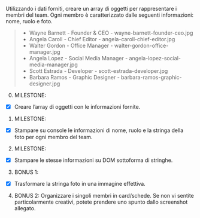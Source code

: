 Utilizzando i dati forniti, creare un array di oggetti per rappresentare i membri del team.
Ogni membro è caratterizzato dalle seguenti informazioni: nome, ruolo e foto.

> - Wayne Barnett - Founder & CEO - wayne-barnett-founder-ceo.jpg
> - Angela Caroll -  Chief Editor -  angela-caroll-chief-editor.jpg
> - Walter Gordon -  Office Manager -  walter-gordon-office-manager.jpg
> - Angela Lopez -  Social Media Manager -  angela-lopez-social-media-manager.jpg
> - Scott Estrada - Developer - scott-estrada-developer.jpg
> -  Barbara Ramos -  Graphic Designer -  barbara-ramos-graphic-designer.jpg

0. MILESTONE:
 - [X]  Creare l’array di oggetti con le informazioni fornite.

1. MILESTONE:
- [X] Stampare su console le informazioni di nome, ruolo e la stringa della foto per ogni membro del team.


2. MILESTONE:
- [X] Stampare le stesse informazioni su DOM sottoforma di stringhe.

3. BONUS 1:
- [X] Trasformare la stringa foto in una immagine effettiva.

4. BONUS 2:
Organizzare i singoli membri in card/schede. Se non vi sentite particolarmente creativi, potete prendere uno spunto dallo screenshot allegato.

